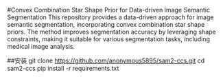 #Convex Combination Star Shape Prior for Data-driven Image Semantic Segmentation
This repository provides a data-driven approach for image semantic segmentation, incorporating convex combination star shape priors. The method improves segmentation accuracy by leveraging shape constraints, making it suitable for various segmentation tasks, including medical image analysis.

##安装
git clone https://github.com/anonymous5895/sam2-ccs.git
cd sam2-ccs
pip install -r requirements.txt

